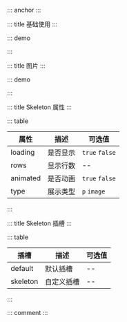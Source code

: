 ::: anchor
:::

::: title 基础使用
:::


::: demo

<template>
<div>
<div style="margin-bottom: 10px">
<lay-switch v-model="loading" active-text="加载" inactive-text="关闭"></lay-switch>
</div>
  <lay-skeleton :rows="4" :loading="loading" animated>
    <p style="margin-bottom: 18px">1 layui-vue , 基 于 vue 3.0 的 桌 面 端 组 件 库 , layui 的 另 一 种 呈 现 方 式</p>
    <p style="margin-bottom: 18px">2 layui-vue , 基 于 vue 3.0 的 桌 面 端 组 件 库 , layui 的 另 一 种 呈 现 方 式</p>
    <p style="margin-bottom: 18px">3 layui-vue , 基 于 vue 3.0 的 桌 面 端 组 件 库 , layui 的 另 一 种 呈 现 方 式</p>
    <p style="margin-bottom: 18px">4 layui-vue , 基 于 vue 3.0 的 桌 面 端 组 件 库 , layui 的 另 一 种 呈 现 方 式</p>
  </lay-skeleton>
</div>
</template>

<script>
import { ref } from 'vue';

export default {
  setup() {
    const loading = ref(true);
    return {
        loading,
    }
  }
}
</script>

:::

::: title 图片
:::


::: demo

<template>
<div>
<div style="margin-bottom: 10px">
<lay-switch v-model="loading" active-text="加载" inactive-text="关闭"></lay-switch>
</div>
  <lay-skeleton :loading="loading" animated>
        <template #skeleton>
            <lay-skeleton-item type="image"/>
            <lay-skeleton-item type="p" style="width: 240px"/>
        </template>
    <div class="img-content">
        <img src="https://portrait.gitee.com/uploads/avatars/user/2813/8441097_shaynas_1610801433.png" />
        <p style="margin-top: 18px">layui-vue 发展史....</p>
    </div>
  </lay-skeleton>
</div>
</template>

<script>
import { ref } from 'vue';

export default {
  setup() {
    const loading = ref(true);
    return {
        loading,
    }
  }
}
</script>

<style>
    .img-content {
        width: 240px;
        height: 240px;
    }
</style>

:::

::: title Skeleton 属性
:::

::: table

| 属性  | 描述 | 可选值 |
| ----- | ---- | ------ |
| loading | 是否显示 | `true` `false`     |
| rows | 显示行数 | --     |
| animated | 是否动画 | `true` `false`    |
| type | 展示类型 | `p` `image`    |

:::

::: title Skeleton 插槽
:::

::: table

| 插槽   | 描述     | 可选值 |
| ------ | -------- | ------ |
| default| 默认插槽 | --     |
| skeleton | 自定义插槽 | --     |

:::

::: comment
:::